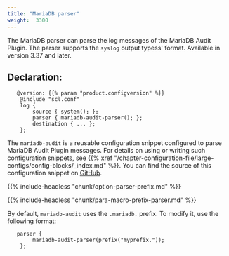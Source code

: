 ```yaml
---
title: "MariaDB parser"
weight:  3300
---
```

<!-- DISCLAIMER: This file is based on the syslog-ng Open Source Edition documentation https://github.com/balabit/syslog-ng-ose-guides/commit/2f4a52ee61d1ea9ad27cb4f3168b95408fddfdf2 and is used under the terms of The syslog-ng Open Source Edition Documentation License. The file has been modified by Axoflow. -->

The MariaDB parser can parse the log messages of the MariaDB Audit Plugin. The parser supports the `syslog` output typess' format. Available in version 3.37 and later.


## Declaration:

```shell
   @version: {{% param "product.configversion" %}}
    @include "scl.conf"
    log {
        source { system(); };
        parser { mariadb-audit-parser(); };
        destination { ... };
    };
```


The `mariadb-audit` is a reusable configuration snippet configured to parse MariaDB Audit Plugin messages. For details on using or writing such configuration snippets, see {{% xref "/chapter-configuration-file/large-configs/config-blocks/_index.md" %}}. You can find the source of this configuration snippet on [GitHub](https://github.com/syslog-ng/syslog-ng/blob/master/scl/mariadb/audit.conf).


{{% include-headless "chunk/option-parser-prefix.md" %}}

{{% include-headless "chunk/para-macro-prefix-parser.md" %}}

By default, `mariadb-audit` uses the `.mariadb.` prefix. To modify it, use the following format:

```shell
   parser {
        mariadb-audit-parser(prefix("myprefix."));
    };
```

